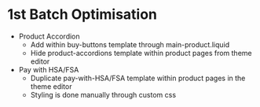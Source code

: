 # 1st Batch Optimisation

- Product Accordion
    - Add within buy-buttons template through main-product.liquid
    - Hide product-accordions template within product pages from theme editor
- Pay with HSA/FSA
    - Duplicate pay-with-HSA/FSA template within product pages in the theme editor
    - Styling is done manually through custom css